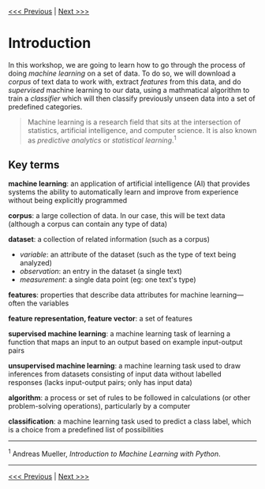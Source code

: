 [<<< Previous](../README.md) | [Next >>>](02-installation.md)

# Introduction

In this workshop, we are going to learn how to go through the process of doing *machine learning* on a set of data.   To do so, we will download a *corpus* of text data to work with, extract *features* from this data, and do *supervised* machine learning to our data, using a mathmatical algorithm to train a *classifier* which will then classify previously unseen data into a set of predefined categories.

> Machine learning is a research field that sits at the intersection of statistics, artificial intelligence, and computer science. It is also known as *predictive analytics* or *statistical learning*.<sup>1</sup>

## Key terms

**machine learning**: an application of artificial intelligence (AI) that provides systems the ability to automatically learn and improve from experience without being explicitly programmed

**corpus**: a large collection of data.  In our case, this will be text data (although a corpus can contain any type of data)

**dataset**: a collection of related information (such as a corpus)

- *variable*: an attribute of the dataset (such as the type of text being analyzed)
- *observation*: an entry in the dataset (a single text)
- *measurement*: a single data point (eg: one text's type)

**features**: properties that describe data attributes for machine learning—often the variables

**feature representation, feature vector**: a set of features

**supervised machine learning**:  a machine learning task of learning a function that maps an input to an output based on example input-output pairs

**unsupervised machine learning**: a machine learning task used to draw inferences from datasets consisting of input data without labelled responses (lacks input-output pairs; only has input data)

**algorithm**: a process or set of rules to be followed in calculations (or other problem-solving operations), particularly by a computer

**classification**: a machine learning task used to predict a class label, which is a choice from a predefined list of possibilities

---

<sup>1</sup> Andreas Mueller, _Introduction to Machine Learning with Python_.

---

[<<< Previous](../README.md) | [Next >>>](02-installation.md)
